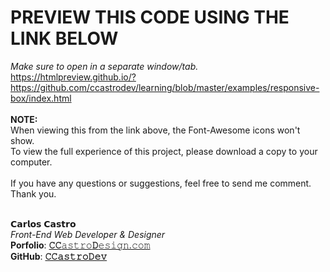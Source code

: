 # PREVIEW THIS CODE USING THE LINK BELOW
<i>Make sure to open in a separate window/tab.</i> <br>
https://htmlpreview.github.io/?https://github.com/ccastrodev/learning/blob/master/examples/responsive-box/index.html
<br>
<br>
<strong>NOTE:</strong>
<br>
When viewing this from the link above, the Font-Awesome icons won't show.
<br>To view the full experience of this project, please download a copy to your computer.
<br>
<br>
If you have any questions or suggestions, feel free to send me comment.
<br>
Thank you.
<br>
<br>

𝗖𝗮𝗿𝗹𝗼𝘀 𝗖𝗮𝘀𝘁𝗿𝗼<br>
<i>Front-End Web Developer &amp; Designer</i><br>
<b>Porfolio</b>: <a href="//www.ccastrodesign.com/" title="Carlos Castro - Online Porfolio" target="_blank"><b>𝙲𝙲</b>𝚊𝚜𝚝𝚛𝚘<b>𝙳</b>𝚎𝚜𝚒𝚐𝚗.𝚌𝚘𝚖<br></a>
<b>GitHub</b>: <a href="//github.com/ccastrodev/" title="Carlos Castro - GitHub Repository" target="_blank"><b>𝙲𝙲𝚊𝚜𝚝𝚛𝚘𝙳𝚎𝚟</b>